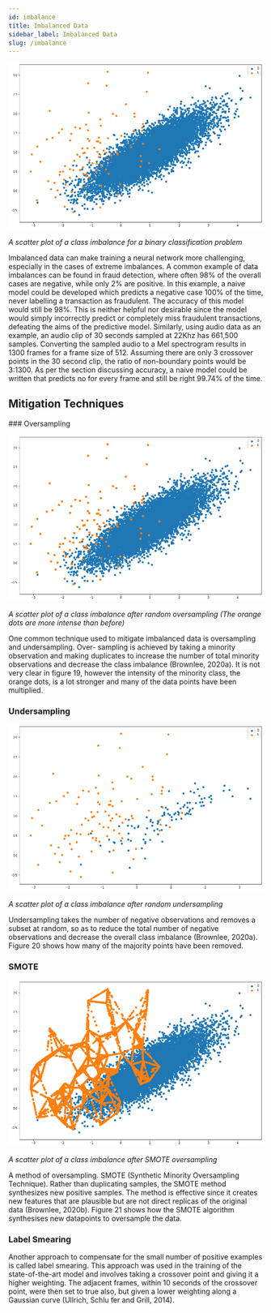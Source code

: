 ```yaml
---
id: imbalance
title: Imbalanced Data
sidebar_label: Imbalanced Data
slug: /imbalance
---
```


![](../static/img/imbalanced.png)

_A scatter plot of a class imbalance for a binary classification problem_

Imbalanced data can make training a neural network more challenging, especially in the cases of extreme imbalances. A common example of data imbalances can be found in fraud detection, where often 98% of the overall cases are negative, while only 2% are positive. In this example, a naive model could be developed which predicts a negative case 100% of the time, never labelling a transaction as fraudulent. The accuracy of this model would still be 98%. This is neither helpful nor desirable since the model would simply incorrectly predict or completely miss fraudulent transactions, defeating the aims of the predictive model.
Similarly, using audio data as an example, an audio clip of 30 seconds sampled at 22Khz has 661,500 samples. Converting the sampled audio to a Mel spectrogram results in 1300 frames for a frame size of 512. Assuming there are only 3 crossover points in the 30 second clip, the ratio of non-boundary points would be 3:1300. As per the section discussing accuracy, a naive model could be written that predicts no for every frame and still be right 99.74% of the time.

## Mitigation Techniques

### Oversampling

![](../static/img/oversampling.png)

_A scatter plot of a class imbalance after random oversampling (The orange dots are more intense than before)_

One common technique used to mitigate imbalanced data is oversampling and undersampling. Over- sampling is achieved by taking a minority observation and making duplicates to increase the number of total minority observations and decrease the class imbalance (Brownlee, 2020a). It is not very clear in figure 19, however the intensity of the minority class, the orange dots, is a lot stronger and many of the data points have been multiplied.

### Undersampling

![](../static/img/undersampling.png)

_A scatter plot of a class imbalance after random undersampling_

Undersampling takes the number of negative observations and removes a subset at random, so as to reduce the total number of negative observations and decrease the overall class imbalance (Brownlee, 2020a). Figure 20 shows how many of the majority points have been removed.

### SMOTE

![](../static/img/smote.png)

_A scatter plot of a class imbalance after SMOTE oversampling_

A method of oversampling. SMOTE (Synthetic Minority Oversampling Technique). Rather than duplicating samples, the SMOTE method synthesizes new positive samples. The method is effective since it creates new features that are plausible but are not direct replicas of the original data (Brownlee, 2020b). Figure 21 shows how the SMOTE algorithm synthesises new datapoints to oversample the data.

### Label Smearing

Another approach to compensate for the small number of positive examples is called label smearing. This approach was used in the training of the state-of-the-art model and involves taking a crossover point and giving it a higher weighting. The adjacent frames, within 10 seconds of the crossover point, were then set to true also, but given a lower weighting along a Gaussian curve (Ullrich, Schlu ̈ter and Grill, 2014).
